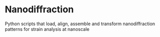 # Nanodiffraction
 Python scripts that load, align, assemble and transform nanodiffraction patterns for strain analysis at nanoscale 
